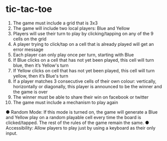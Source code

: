 # tic-tac-toe

1. The game must include a grid that is 3x3
2. The game will include two local players: Blue and Yellow
3. Players will use their turn to play by clicking/tapping on any of the 9 cells on the grid
4. A player trying to click/tap on a cell that is already played will get an error message
5. Each player can only play once per turn, starting with Blue
6. If Blue clicks on a cell that has not yet been played, this cell will turn blue, then it’s
Yellow's turn
7. If Yellow clicks on cell that has not yet been played, this cell will turn yellow, then it’s
Blue's turn
8. If a player matches 3 consecutive cells of their own colour: vertically, horizontally or
diagonally, this player is announced to be the winner and the game is over
9. The winner must be able to share their win on facebook or twitter
10. The game must include a mechanism to play again

● Random Mode:
If this mode is turned on, the game will generate a Blue and Yellow play on a random playable cell every time the board is clicked/tapped. The rest of the rules of the game remain the same.
● Accessibility:
Allow players to play just by using a keyboard as their only input.
